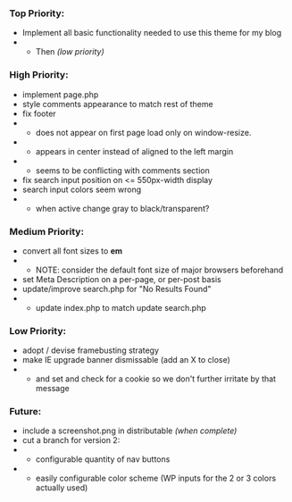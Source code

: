 ### Top Priority:
+ Implement all basic functionality needed to use this theme for my blog
+ + Then *(low priority)*


### High Priority:
+ implement page.php
+ style comments appearance to match rest of theme
+ fix footer
+ + does not appear on first page load only on window-resize.
+ + appears in center instead of aligned to the left margin
+ + seems to be conflicting with comments section
+ fix search input position on <= 550px-width display
+ search input colors seem wrong
+ + when active change gray to black/transparent?

### Medium Priority:
+ convert all font sizes to **em**
+ + NOTE: consider the default font size of major browsers beforehand
+ set Meta Description on a per-page, or per-post basis	
+ update/improve search.php for "No Results Found"
+ + update index.php to match update search.php

### Low Priority:
+ adopt / devise framebusting strategy
+ make IE upgrade banner dismissable (add an X to close)
+ + and set and check for a cookie so we don't further irritate by that message

### Future:
+ include a screenshot.png in distributable *(when complete)*
+ cut a branch for version 2:
+ + configurable quantity of nav buttons
+ + easily configurable color scheme (WP inputs for the 2 or 3 colors actually used)